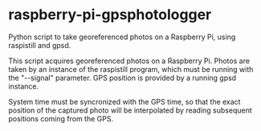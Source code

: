 # raspberry-pi-gpsphotologger
Python script to take georeferenced photos on a Raspberry Pi, using raspistill and gpsd.

This script acquires georeferenced photos on a Raspberry Pi. 
Photos are taken by an instance of the raspistill program, which 
must be running with the "--signal" parameter. GPS position is 
provided by a running gpsd instance.

System time must be syncronized with the GPS time, so that the 
exact position of the captured photo will be interpolated by 
reading subsequent positions coming from the GPS.
